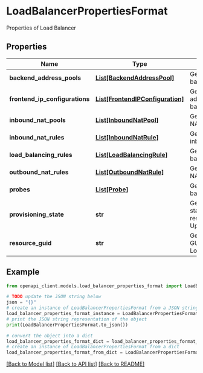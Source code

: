 # LoadBalancerPropertiesFormat

Properties of Load Balancer

## Properties

Name | Type | Description | Notes
------------ | ------------- | ------------- | -------------
**backend_address_pools** | [**List[BackendAddressPool]**](BackendAddressPool.md) | Gets or sets Pools of backend IP addresses | [optional] 
**frontend_ip_configurations** | [**List[FrontendIPConfiguration]**](FrontendIPConfiguration.md) | Gets or sets frontend IP addresses of the load balancer | [optional] 
**inbound_nat_pools** | [**List[InboundNatPool]**](InboundNatPool.md) | Gets or sets inbound NAT pools | [optional] 
**inbound_nat_rules** | [**List[InboundNatRule]**](InboundNatRule.md) | Gets or sets list of inbound rules | [optional] 
**load_balancing_rules** | [**List[LoadBalancingRule]**](LoadBalancingRule.md) | Gets or sets load balancing rules | [optional] 
**outbound_nat_rules** | [**List[OutboundNatRule]**](OutboundNatRule.md) | Gets or sets outbound NAT rules | [optional] 
**probes** | [**List[Probe]**](Probe.md) | Gets or sets list of Load balancer probes | [optional] 
**provisioning_state** | **str** | Gets or sets Provisioning state of the PublicIP resource Updating/Deleting/Failed | [optional] 
**resource_guid** | **str** | Gets or sets resource GUID property of the Load balancer resource | [optional] 

## Example

```python
from openapi_client.models.load_balancer_properties_format import LoadBalancerPropertiesFormat

# TODO update the JSON string below
json = "{}"
# create an instance of LoadBalancerPropertiesFormat from a JSON string
load_balancer_properties_format_instance = LoadBalancerPropertiesFormat.from_json(json)
# print the JSON string representation of the object
print(LoadBalancerPropertiesFormat.to_json())

# convert the object into a dict
load_balancer_properties_format_dict = load_balancer_properties_format_instance.to_dict()
# create an instance of LoadBalancerPropertiesFormat from a dict
load_balancer_properties_format_from_dict = LoadBalancerPropertiesFormat.from_dict(load_balancer_properties_format_dict)
```
[[Back to Model list]](../README.md#documentation-for-models) [[Back to API list]](../README.md#documentation-for-api-endpoints) [[Back to README]](../README.md)


